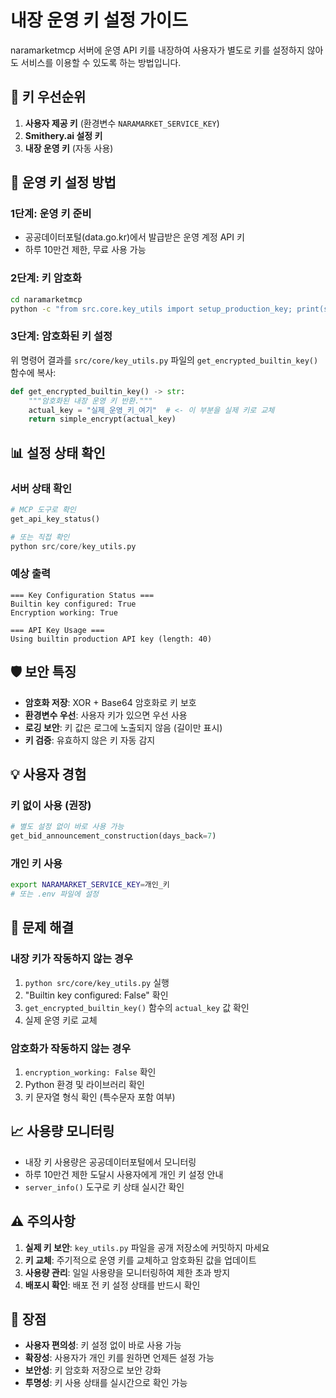 # 내장 운영 키 설정 가이드

naramarketmcp 서버에 운영 API 키를 내장하여 사용자가 별도로 키를 설정하지 않아도 서비스를 이용할 수 있도록 하는 방법입니다.

## 🔐 키 우선순위

1. **사용자 제공 키** (환경변수 `NARAMARKET_SERVICE_KEY`)
2. **Smithery.ai 설정 키**
3. **내장 운영 키** (자동 사용)

## 🚀 운영 키 설정 방법

### 1단계: 운영 키 준비
- 공공데이터포털(data.go.kr)에서 발급받은 운영 계정 API 키
- 하루 10만건 제한, 무료 사용 가능

### 2단계: 키 암호화
```bash
cd naramarketmcp
python -c "from src.core.key_utils import setup_production_key; print(setup_production_key('실제_운영_키_여기'))"
```

### 3단계: 암호화된 키 설정
위 명령어 결과를 `src/core/key_utils.py` 파일의 `get_encrypted_builtin_key()` 함수에 복사:

```python
def get_encrypted_builtin_key() -> str:
    """암호화된 내장 운영 키 반환."""
    actual_key = "실제_운영_키_여기"  # <- 이 부분을 실제 키로 교체
    return simple_encrypt(actual_key)
```

## 📊 설정 상태 확인

### 서버 상태 확인
```python
# MCP 도구로 확인
get_api_key_status()

# 또는 직접 확인
python src/core/key_utils.py
```

### 예상 출력
```
=== Key Configuration Status ===
Builtin key configured: True
Encryption working: True

=== API Key Usage ===
Using builtin production API key (length: 40)
```

## 🛡️ 보안 특징

- **암호화 저장**: XOR + Base64 암호화로 키 보호
- **환경변수 우선**: 사용자 키가 있으면 우선 사용
- **로깅 보안**: 키 값은 로그에 노출되지 않음 (길이만 표시)
- **키 검증**: 유효하지 않은 키 자동 감지

## 💡 사용자 경험

### 키 없이 사용 (권장)
```python
# 별도 설정 없이 바로 사용 가능
get_bid_announcement_construction(days_back=7)
```

### 개인 키 사용
```bash
export NARAMARKET_SERVICE_KEY=개인_키
# 또는 .env 파일에 설정
```

## 🔧 문제 해결

### 내장 키가 작동하지 않는 경우
1. `python src/core/key_utils.py` 실행
2. "Builtin key configured: False" 확인
3. `get_encrypted_builtin_key()` 함수의 `actual_key` 값 확인
4. 실제 운영 키로 교체

### 암호화가 작동하지 않는 경우
1. `encryption_working: False` 확인
2. Python 환경 및 라이브러리 확인
3. 키 문자열 형식 확인 (특수문자 포함 여부)

## 📈 사용량 모니터링

- 내장 키 사용량은 공공데이터포털에서 모니터링
- 하루 10만건 제한 도달시 사용자에게 개인 키 설정 안내
- `server_info()` 도구로 키 상태 실시간 확인

## ⚠️ 주의사항

1. **실제 키 보안**: `key_utils.py` 파일을 공개 저장소에 커밋하지 마세요
2. **키 교체**: 주기적으로 운영 키를 교체하고 암호화된 값을 업데이트
3. **사용량 관리**: 일일 사용량을 모니터링하여 제한 초과 방지
4. **배포시 확인**: 배포 전 키 설정 상태를 반드시 확인

## 🎯 장점

- **사용자 편의성**: 키 설정 없이 바로 사용 가능
- **확장성**: 사용자가 개인 키를 원하면 언제든 설정 가능
- **보안성**: 키 암호화 저장으로 보안 강화
- **투명성**: 키 사용 상태를 실시간으로 확인 가능